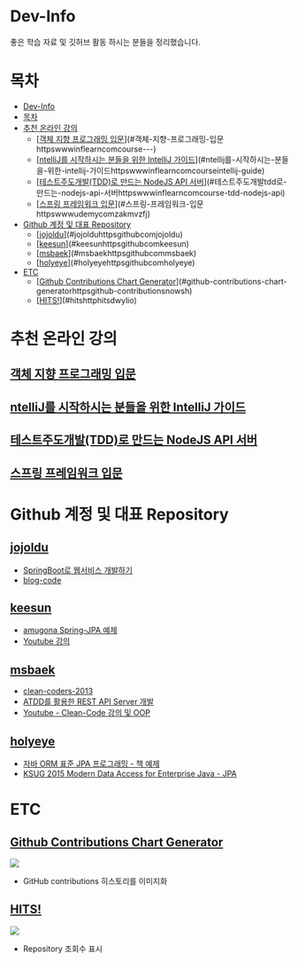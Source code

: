 
# Dev-Info
좋은 학습 자료 및 깃허브 활동 하시는 분들을 정리했습니다.

# 목차
<!-- TOC -->

- [Dev-Info](#dev-info)
- [목차](#목차)
- [추천 온라인 강의](#추천-온라인-강의)
    - [[객체 지향 프로그래밍 입문](https://www.inflearn.com/course/객체-지향-프로그래밍-입문/)](#객체-지향-프로그래밍-입문httpswwwinflearncomcourse---)
    - [[ntelliJ를 시작하시는 분들을 위한 IntelliJ 가이드](https://www.inflearn.com/course/intellij-guide/)](#ntellij를-시작하시는-분들을-위한-intellij-가이드httpswwwinflearncomcourseintellij-guide)
    - [[테스트주도개발(TDD)로 만드는 NodeJS API 서버](https://www.inflearn.com/course/테스트주도개발-tdd-nodejs-api/)](#테스트주도개발tdd로-만드는-nodejs-api-서버httpswwwinflearncomcourse-tdd-nodejs-api)
    - [[스프링 프레임워크 입문](https://www.udemy.com/zakmvzfj/)](#스프링-프레임워크-입문httpswwwudemycomzakmvzfj)
- [Github 계정 및 대표 Repository](#github-계정-및-대표-repository)
    - [[jojoldu](https://github.com/jojoldu)](#jojolduhttpsgithubcomjojoldu)
    - [[keesun](https://github.com/keesun)](#keesunhttpsgithubcomkeesun)
    - [[msbaek](https://github.com/msbaek)](#msbaekhttpsgithubcommsbaek)
    - [[holyeye](https://github.com/holyeye)](#holyeyehttpsgithubcomholyeye)
- [ETC](#etc)
    - [[Github Contributions Chart Generator](https://github-contributions.now.sh/)](#github-contributions-chart-generatorhttpsgithub-contributionsnowsh)
    - [[HITS!](http://hits.dwyl.io/)](#hitshttphitsdwylio)

<!-- /TOC -->


# 추천 온라인 강의

## [객체 지향 프로그래밍 입문](https://www.inflearn.com/course/%EA%B0%9D%EC%B2%B4-%EC%A7%80%ED%96%A5-%ED%94%84%EB%A1%9C%EA%B7%B8%EB%9E%98%EB%B0%8D-%EC%9E%85%EB%AC%B8/)

## [ntelliJ를 시작하시는 분들을 위한 IntelliJ 가이드](https://www.inflearn.com/course/intellij-guide/)

## [테스트주도개발(TDD)로 만드는 NodeJS API 서버](https://www.inflearn.com/course/%ED%85%8C%EC%8A%A4%ED%8A%B8%EC%A3%BC%EB%8F%84%EA%B0%9C%EB%B0%9C-tdd-nodejs-api/)

## [스프링 프레임워크 입문](https://www.udemy.com/zakmvzfj/)

# Github 계정 및 대표 Repository

## [jojoldu](https://github.com/jojoldu)

- [SpringBoot로 웹서비스 개발하기](https://github.com/jojoldu/springboot-webservice)
- [blog-code](https://github.com/jojoldu/blog-code)

##  [keesun](https://github.com/keesun)
- [amugona Spring-JPA 예제](https://github.com/keesun/amugona)
- [Youtube 강의](https://www.youtube.com/channel/UCwjaZf1WggZdbczi36bWlBA)

## [msbaek](https://github.com/msbaek)
- [clean-coders-2013](https://github.com/msbaek/clean-coders-2013)
- [ATDD를 활용한 REST API Server 개발](https://github.com/msbaek/atdd-example)
- [Youtube - Clean-Code 강의  및 OOP](https://www.youtube.com/user/codetemplate/videos)

## [holyeye](https://github.com/holyeye)
- [자바 ORM 표준 JPA 프로그래밍 - 책 예제](https://github.com/holyeye/jpabook)
- [KSUG 2015 Modern Data Access for Enterprise Java - JPA](https://github.com/holyeye/ksug2015-morden-jpa)


# ETC
## [Github Contributions Chart Generator](https://github-contributions.now.sh/)
![](https://github.com/cheese10yun/dev-info/blob/master/images/github-contributions.now.png?raw=true)

* GitHub contributions 히스토리를 이미지화

## [HITS!](http://hits.dwyl.io/)

![](https://github.com/cheese10yun/dev-info/blob/master/images/hit.png?raw=true)

* Repository 조회수 표시